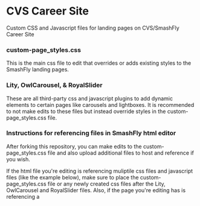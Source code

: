 # CVS Career Site
Custom CSS and Javascript files for landing pages on CVS/SmashFly Career Site

### custom-page_styles.css

This is the main css file to edit that overrides or adds existing styles to the SmashFly landing pages.

### Lity, OwlCarousel, & RoyalSlider

These are all third-party css and javascript plugins to add dynamic elements to certain pages like carousels and lightboxes. It is recommended to not make edits to these files but instead override styles in the custom-page_styles.css file.

### Instructions for referencing files in SmashFly html editor

After forking this repository, you can make edits to the custom-page_styles.css file and also upload additional files to host and reference if you wish. 

If the html file you're editing is referencing muliptile css files and javascript files (like the example below), make sure to place the custom-page_styles.css file or any newly created css files after the Lity, OwlCarousel and RoyalSlider files. Also, if the page you're editing has is referencing a <script>, make sure you hit the <strong>Design</strong> button and then <strong>Update</strong> after editing the html, or else SmashFly with for some reason strip the rest of your code. It's always a good idea to keep a local copy of the file/code in the case that this happens. 

```
<link href="https://hireclix.github.io/cvs-career-site/lity/lity.css" rel="stylesheet">
<script src="https://hireclix.github.io/cvs-career-site/lity/lity.js"></script>
<link rel="stylesheet" href="https://hireclix.github.io/cvs-career-site/custom-page_styles.css">
<div class="searchBar gray-search">&nbsp;</div>
<section id="howtoapply">
```

Once you've updated a file and want to reference either replace the url for the custom-page_styles.css file or add your new css file before the <div class"seacherBar> (if the page has one) or first section tag of the landing page. You're new link structure with be https://<strong>username</strong>.github.io/cvs-career-site/<strong>file-name</strong>.css

### Still need help?

Contact steve.rouse@hireclix.com

